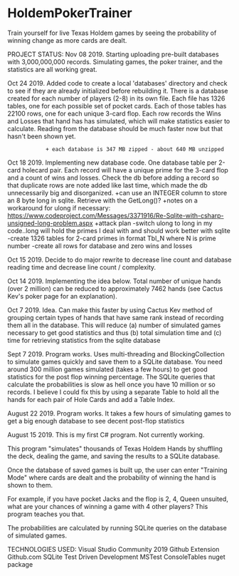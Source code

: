 # HoldemPokerTrainer
Train yourself for live Texas Holdem games by seeing the probability of winning change as more cards are dealt.

PROJECT STATUS:
Nov 08 2019. 			Starting uploading pre-built databases with 3,000,000,000 records. Simulating games, the poker trainer, 				and the statistics are all working great.

Oct 24 2019.			Added code to create a local 'databases' directory and check to see if they are already initialized before
				rebuilding it. There is a database created for each number of players (2-8) in its own file. Each file has 1326 
				tables, one for each possible set of pocket cards. Each of those tables has 22100 rows, one for each unique 
				3-card flop. Each row records the Wins and Losses that hand has has simulated, which will make statistics easier
				to calculate. Reading from the database should be much faster now but that hasn't been shown yet.

				+ each database is 347 MB zipped - about 640 MB unzipped

Oct 18 2019.			Implementing new database code. One database table per 2-card holecard pair. Each record will have a 					unique prime for the 3-card flop
				and a count of wins and losses. Check the db before adding a record so that duplicate rows are note added like last time, which
				made the db unnecessarily big and disorganized.
				+can use an INTEGER column to store an 8 byte long in sqlite. Retrieve with the GetLong()?
				+notes on a workaround for ulong if necessary: 
				https://www.codeproject.com/Messages/3371916/Re-Sqlite-with-csharp-unsigned-long-problem.aspx
				+attack plan
					-switch ulong to long in my code..long will hold the primes I deal with and should work better with sqlite
					-create 1326 tables for 2-card primes in format Tbl_N where N is prime number
					-create all rows for database and zero wins and losses

Oct 15 2019.	Decide to do major rewrite to decrease line count and database reading time and decrease line count / complexity.

Oct 14 2019.	Implementing the idea below. Total number of unique hands (over 2 million) can be reduced to approximately 7462 hands (see Cactus
				Kev's poker page for an explanation).

Oct 7 2019.			Idea. Can make this faster by using Cactus Kev method of grouping certain types of hands that have same 				rank instead of recording
				them all in the database. This will reduce (a) number of simulated games necessary to get good 						statistics and thus (b) 
				total simulation time and (c) time for retrieving statistics from the sqlite database

Sept 7 2019.	Program works. Uses multi-threading and BlockingCollection to simulate games quickly and save them to a SQLite database.
				You need around 300 million games simulated (takes a few hours) to get good statistics for the post flop winning percentage.
				The SQLite queries that calculate the probabilities is slow as hell once you have 10 million or so records. I believe I could 
				fix this by using a separate Table to hold all the hands for each pair of Hole Cards and add a Table Index.

August 22 2019. Program works. It takes a few hours of simulating games to get a big enough database to see decent post-flop statistics

August 15 2019. This is my first C# program. Not currently working.


This program "simulates" thousands of Texas Holdem Hands by shuffling the deck, 
dealing the game, and saving the results to a SQLite database. 

Once the database of saved games is built up, the user can enter "Training Mode" where cards are dealt and the
probability of winning the hand is shown to them.

For example, if you have pocket Jacks and the flop is 2, 4, Queen unsuited, what are your chances
of winning a game with 4 other players? This program teaches you that.

The probabilities are calculated by running SQLite queries on the database of simulated games.


TECHNOLOGIES USED:
Visual Studio Community 2019
Github Extension
Github.com
SQLite
Test Driven Development
MSTest
ConsoleTables nuget package


